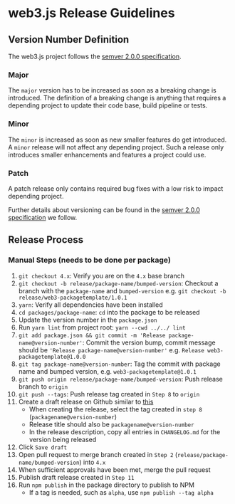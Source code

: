 # web3.js Release Guidelines

## Version Number Definition

The web3.js project follows the [semver 2.0.0 specification](https://semver.org/).

### Major

The `major` version has to be increased as soon as a breaking change is introduced. The definition of a breaking change is anything that requires a depending project to update their code base, build pipeline or tests.

### Minor

The `minor` is increased as soon as new smaller features do get introduced. A `minor` release will not affect any depending project. Such a release only introduces smaller enhancements and features a project could use.

### Patch

A patch release only contains required bug fixes with a low risk to impact depending project.

Further details about versioning can be found in the [semver 2.0.0 specification](https://semver.org/) we follow.

## Release Process

### Manual Steps (needs to be done per package)

1. `git checkout 4.x`: Verify you are on the `4.x` base branch
2. `git checkout -b release/package-name/bumped-version`: Checkout a branch with the `package-name` and `bumped-version` e.g. `git checkout -b release/web3-packagetemplate/1.0.1`
3. `yarn`: Verify all dependencies have been installed
4. `cd packages/package-name`: `cd` into the package to be released
5. Update the version number in the `package.json`
6. Run `yarn lint` from project root: `yarn --cwd ../../ lint`
7. `git add package.json && git commit -m 'Release package-name@version-number'`: Commit the version bump, commit message should be `'Release package-name@version-number'` e.g. `Release web3-packagetemplate@1.0.0`
8. `git tag package-name@version-number`: Tag the commit with package name and bumped version, e.g. `web3-packagetemplate@1.0.1`
9. `git push origin release/package-name/bumped-version`: Push release branch to `origin`
10. `git push --tags`: Push release tag created in `Step 8` to `origin`
11. Create a draft release on Github similar to [this](https://github.com/ChainSafe/web3.js/releases/tag/web3-providers-base%401.0.0-alpha.1)
    - When creating the release, select the tag created in `step 8` (`packagename@version-number`)
    - Release title should also be `packagename@version-number`
    - In the release description, copy all entries in `CHANGELOG.md` for the version being released
12. Click `Save draft`
13. Open pull request to merge branch created in `Step 2` (`release/package-name/bumped-version`) into `4.x`
14. When sufficient approvals have been met, merge the pull request
15. Publish draft release created in `Step 11`
16. Run `npm publish` in the package directory to publish to NPM
    - If a tag is needed, such as `alpha`, use `npm publish --tag alpha`
